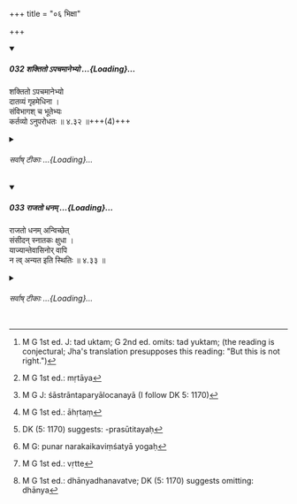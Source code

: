 +++
title = "०६ भिक्षा"

+++

<div class="js_include" includetitle="true" newlevelforh1="5" unfilled url="/kalpAntaram/smRtiH/manuH/vishvAsa-prastutiH/04/032_shaktito.apachamAnebhyo.md">
<details open><summary><h5>032 शक्तितो ऽपचमानेभ्यो ...{Loading}...</h5></summary>


शक्तितो ऽपचमानेभ्यो  
दातव्यं गृहमेधिना ।  
संविभागश् च भूतेभ्यः  
कर्तव्यो ऽनुपरोधतः  ॥ ४.३२ ॥+++(4)+++  
</details>
</div>
<div class="js_include collapsed" newlevelforh1="6" title="सर्वाष् टीकाः" unfilled url="/kalpAntaram/smRtiH/manuH/sarvASh_TIkAH/04/032_shaktito.apachamAnebhyo.md">
<details><summary><h6>सर्वाष् टीकाः ...{Loading}...</h6></summary>
<details><summary>गङ्गानथ-मूलानुवादः</summary>

The Householder shall give as much as he can to those who do not cook their own food; and, for the sake of all living beings, he shall make apportionment, without detriment (to himself).—(32)
</details>
<details><summary>मेधातिथिः</summary>

**अपचमाना** ब्रह्मचारिपरिव्राजका इत्य् <u>आहुः</u> । 

- <u>तद् अयुक्तम्</u>,[^८७] तेभ्यो[^८८] नित्यवद् दानं विहितम् एव- "भिक्षां च भिक्षवे दद्यात्" (म्ध् ३.८४) इति । तस्माद् ये दरिद्रा भैक्षजीवनाश् च पाखण्ड्यादयः तेभ्यः **शक्तितो दातव्यम्** । यावद्भ्यः शक्यते यावच् च पच्यते । पचिक्रियाविरहनिमित्तत्वाच् च सिद्धान्नदानम् एवेदम् । 


[^८८]:
     M G 1st ed.: mṛtāya


[^८७]:
     M G 1st ed. J: tad uktam; G 2nd ed. omits: tad yuktam; (the reading is conjectural; Jha's translation presupposes this reading: "But this is not right.")

- **संविभागश् च** । अन्येनापि धनेन इन्धनपरिधानौषधाद्युपयोगिना **संविभागः** **कर्तव्यः** कश्चिद् अंशो दातव्यः ।

- सर्व**भूतेभ्यः** । भूतशब्दो ऽयं चेतनात्मकं जगद् आचष्टे । यथा "गायत्री वा इदं सर्वं भूतम्" इति । अचेतनानां चेतनवद् उपकारार्थतया संविभागानुपपत्तेः चेतनावत्स्व् एवावतिष्ठते । अतश् च "प्ररोहधर्मकाश् चेतनावन्तः" इति दर्शने वृक्षादीनाम् अपि जलसेकाद्यर्थो धनसंविभागः कर्तव्यः । बह्वर्थो ऽयं भूतशब्दः । कश्चित् प्राधान्ये वर्तते- "भूतम् इयं ब्राह्मण्य् अस्मिन् गृहे" । क्वचित् पैशाचवचनो "भूतोपसृष्टः" इति । क्वचिद् विपरीते ऽर्थे वर्तते "भूतम् आह" इति । क्वचिद् अतिक्रान्तकालवचनो "भूतो धात्वर्थः" इति । क्वचिद् देवताविशेषे "भूतेभ्यो बलिः" इति । क्वचिच् चेतनावन्मात्रवचनो "न हिंस्याद् भूतानि" इति । क्वचित् प्राप्तिवचनो "महद् भूतश् चन्द्रमा" इति । क्वचिद् उपमायां वर्तते "यथा काव्यभूतः" इति । क्वचिद् उत्पत्तिवचनो यथा  "देवदत्तस्य पुत्रो भूतः" इति । इह तु यः पदार्थस् तद् व्याख्यातम् । **भूतेभ्य** इति तादर्थ्ये चतुर्थी । 

- **अनुपरोधतः** । आत्मकुटुम्बपीडा यथा न भवति तत्पर्त्याप्तं स्थापयित्वा, अधिकेन संविभागः कर्तव्यः । तद् उक्तम् "भृत्यानाम् उपरोधेन" इति (म्ध् ११.९) ॥ ४.३२ ॥
</details>
<details><summary>गङ्गानथ-भाष्यानुवादः</summary>

‘*Those who do not cook their own food*.’—Students and Renunciates are
meant,—say some.

But this is not right, as gifts to students and hermits has already been
laid down as an obligatory duty. Hence, what is meant by the present
text is that one shall give as much as one can to the poor and also to
impostors (who are unable to cook for themselves). That is, his giving
shall be in due consideration of what he can give and of the quantity of
food cooked in his house. Since the recipients are described as doing no
‘cooking,’ it follows that *cooked food* is to be given to them.

‘*Apportionment*.’—He shall distribute out of his other belongings
also,—such as fuel, clothing, medicines and other useful things.

‘*Among ail beings*’—The term ‘beings’ stands for all living things in
the world; just as it is used in such declarations as ‘*gāyatri* is all
this *being*.’ Since inanimate beings cannot be helped in the same
manner as living beings, this term here stands for *conscious, living*,
beings only. Thus, according to the view that plants are capable of
growing and endowed with consciousness, it would follow that some
apportionment of wealth should be made for providing for the watering of
plants, &c., also.

The term ‘*bhūta*,’ ‘*being*,’ has many meanings: (1) In some cases, it
means *the principal thing, e.g*., in such expressions as ‘this Brāhmaṇa
woman is *the being* in this house;’ (2) sometimes it means ‘*ghost*;’
*e.g*., ‘this person is obsessed by a being;’ (3) sometimes it means the
*contrary thing*; *e.g*., ‘he says, what is *bhūta*;’ (4) sometimes it
is used in the sense of the past,—*e g*., ‘this verb denotes the
*bhūta*;’ (5) sometimes it stands for particular deities,—*e.g*.,
‘offering to the *bhūtas*;’ (6) sometimes it stands for all conscious
beings,—*e.g*., ‘one should not kill *bhūtas*;’ (7) sometimes it denotes
*approach*,—‘our Moon is *bhūta*, become, large;’ (8) sometimes it
denotes similitude,—*e.g*., ‘this is *kāvya*—*bhūta*, as if it were a
poem;’ and (9) sometimes it means *coming into existence*,—*e.g*.,
‘Devadatta’s son is *bhūta*, born.’ What the term means in the present
context we have already explained.

The Dative ending in ‘*bhūtebhyaḥ*’ denotes ‘*for the sake of*.’

‘*Without detriment*;’—so that no suffering be caused to his own family;
that is, he shall keep back enough for his own family, and then, with
the remainder, he shall ‘make the apportionment.’ This is what is taught
also in 11-10.—(32)
</details>
<details><summary>गङ्गानथ-तुल्य-वाक्यानि</summary>

*Āpastamba* (2.4.13).—‘If any one should beg for food at the time, the
master and mistress of the house shall not refuse him.’

Do. (2.10.10).—‘Distribution of food has been laid down for such seekers
for food as may be coming daily,—but without detriment (to the master).’
</details>
<details><summary>Bühler</summary>

032	A householder must give (as much food) as he is able (to spare) to those who do not cook for themselves, and to all beings one must distribute (food) without detriment (to one's own interest).
</details>
</details>
</div>
<div class="js_include" includetitle="true" newlevelforh1="5" unfilled url="/kalpAntaram/smRtiH/manuH/vishvAsa-prastutiH/04/033_rAjato_dhanam.md">
<details open><summary><h5>033 राजतो धनम् ...{Loading}...</h5></summary>


राजतो धनम् अन्विच्छेत्  
संसीदन् स्नातकः क्षुधा ।  
याज्यान्तेवासिनोर् वापि  
न त्व् अन्यत इति स्थितिः  ॥ ४.३३ ॥  
</details>
</div>
<div class="js_include collapsed" newlevelforh1="6" title="सर्वाष् टीकाः" unfilled url="/kalpAntaram/smRtiH/manuH/sarvASh_TIkAH/04/033_rAjato_dhanam.md">
<details><summary><h6>सर्वाष् टीकाः ...{Loading}...</h6></summary>
<details><summary>गङ्गानथ-मूलानुवादः</summary>

Suffering from hunger, the accomplished student should seek for wealth from the king, or from one at whose sacrificial rites he officiates, or from his pupil; and not from others; such is the rule.—(33)
</details>
<details><summary>मेधातिथिः</summary>

**राज**ग्रहणम् आढ्यवर्णोपलक्षणार्थम् । तथा च वक्ष्यति- "सीदद्भिः कुप्यम् इच्छद्भिर् धनं वा पृथिवीपतिः । याच्यः स्यात्" इति (म्ध् १०.११३) । तेन राजशब्दः क्षत्रियजातौ मुख्यः, तथापि शास्त्रान्तरपर्यालोचनया[^८९] जनपदेश्वरवचन इति गम्यते । जनपदेश्वरा हि बहुधना भवन्ति । तेनैतद् उक्तं भवति- ये ऽत्यन्तसंपन्ना गोऽजाविधनदान्यैस् तेभ्यः प्रतिग्रहीतव्यम् । तथा सति "अद्रोहेण" (म्ध् ४.२) इत्य् एतद् आदृतं[^९०] भवति । आढ्या हि ददतो नातीव पीड्यन्ते । स्वपधनेभ्यस् तु परिगृह्णतो दोषः स्यात् । मुख्यार्थवृत्तौ च राजशब्दे ब्राह्मणादिभ्यः प्रतिग्रहः प्रतिषिध्यते । तत्र सर्वस्मृतिविरोधः स्यात् । स्मृत्यन्तरे हि पठ्यते- "आददीत प्रशस्तद्विजातिभ्यः शुश्रूषोश् च शूद्राद् अपक्वान्नम्" इति । प्रतिषेधे ऽपि "न राज्ञः प्रतिगृह्णीयात्" (म्ध् ४.८४) इति राजशब्दो जनपदेश्वरवचन एव । किं च न क्षत्रियस्य तत्र प्रतिषेधः "अराजन्यप्रसूतितः" (म्ध् ४.८४) इति वचनात् । अत एव न क्षत्रियजातीयात् तत्र तन्निषेधः, तथा सति "अराजन्यप्रसूतितः" इति न वक्तव्यं स्यात् । न ह्य् अराजन्यप्रसूतितः[^९१] क्षत्रिया भवन्ति । तेनेयम् अत्र व्यवस्था- क्षत्रियाद् राज्ञो यथाशास्त्रवर्तिनः प्रतिग्रहः कर्तव्यः, अन्यस्मात् पुनर् न[^९२] । 


[^९२]:
     M G: punar narakaikaviṃśatyā yogaḥ 


[^९१]:
     DK (5: 1170) suggests: -prasūtitayaḥ


[^९०]:
     M G 1st ed.: āhṛtaṃ


[^८९]:
     M G J: śāstrāntaparyālocanayā (I follow DK 5: 1170)

- **याज्यान्तेवासिनोः** । धनापेक्षा षष्ठी । तसन्तो वा पठितव्यः । क्रियानिमित्तत्वाद् एतयोः शब्दयोर् याजनाध्यापनाभ्यां जीवेद् इत्य् उक्तं भवति । 

- <u>अन्ये</u> त्व् आहुः- अन्येषाम् उपपातकप्राप्तिश् चौर्यादीनां चोपायानां निषिद्धत्वात्, ईश्वरम् आराध्य जीवेत् प्रीतिदायेन स्वस्तिवाचनकेन वा । न चायं सेवकः । सा वृत्तिर् निषिद्धा । एवं कृतोपकाराद् अयाजयन्न् अपि याज्याद् आददीत । निवृत्ते[^९३] ऽपि संबन्धे कृत्यो वर्तत इति ।


[^९३]:
     M G 1st ed.: vṛtte

- **संसीदन्न्** इति । पित्रादिधने सति न कर्तव्यम् । तद् उक्तम् "न कल्पमानेष्व् अर्थेषु" (म्ध् ४.१५) । तस्यैवायम् अनुवादः । न चायम् आपद्धर्मः । न ह्य् अवसाद आपत्, किं तर्हि, अर्जितधनाभावः । आपत् तु विहितोपायाभावो धनक्षयश् च । सत्य् अपि धान्यधनबहुत्वे[^९४] अन्नपरिक्षये दुर्भिक्षादाव् आतिथ्यसंनिहितान्नता क्षुत्पीडितस्य आपत्, अक्षुधितस्यापि धनाभावाद् अवसाद इत्य् एष एतयोर् विशेषः । 


[^९४]:
     M G 1st ed.: dhānyadhanavatve; DK (5: 1170) suggests omitting: dhānya

- **न त्व् अन्यतः** स्वल्पधनान्नानुपकार्यात् गृह्णीयात् ॥ ४.३३ ॥
</details>
<details><summary>गङ्गानथ-भाष्यानुवादः</summary>

The term ‘*king*’ here stands for all wealthy castes; as the author is
going to declare later on (10-113)—‘The king should be begged by persons
suffering from want and seeking for wealth and metals.’ Thus the term
‘*rājan*,’ ‘*king*,’ in its primary denotation signifies the *Kṣatriya*
caste; but on the strength of what we see in other treatises, we take it
to mean here the ‘king of men,’ specially, as kings of men are wealthy.
Thus, what the text means is that—‘gifts’ should be received from such
persons as are extremely rich in the possession of cows and bulls, goat
and sheep, cash and grains. In doing this, the man shall he also
observing the rule that ‘he should live without causing pain to any
one;’ as such people do not feel any pain in making gifts; while if one
were to beg from men with small wealth, it would be open to objection.

If the term ‘*rājan*’ were taken in its primary sense of the *Kṣatriya
caste*, the receiving of gifts from *Brāhmaṇas* and others would become
forbidden; and this would be against the teaching of all *Smṛtis*. In
another *Smṛti*, we read—‘One shall receive gifts from commended
twice-born people, and uncooked food also from a *Śūdra* who is
submissive,’ In prohibitions also, we find the term ‘*rājan*’ used in
the sense of ‘king of men;’ *e,g*., in such passages as—‘One shall not
accept gifts from the Rājā,’ where the prohibition cannot apply to the
*Kṣatriya caste*, since the text subsequently adds—^(‘)or from one not
born of *Kṣatriya* parents’ (4-84). It is for this reason that this
latter verse cannot be taken as forbidding the acceptance of gifts from
the Kṣatriya, because, if that were meant, the text could not add ‘from
one not born of Kṣatriya parents;’ for those ‘not born of Kṣatriya
parents’ can never be ‘Kṣatriyas,’ For these reasons, the conclusion on
this point is as follows:—‘gifts shall be accepted from such Kṣatriya
kings as behave according to the scriptures, and not from others,’

‘*From one at whose sacrificial rites he officiates*, *or from his
pupil*.’— The Genitive ending is used in reference to the ‘wealth.’ Or,
we may read the phrase as ending with the ‘Tasi
affix’—*yājyāntevāsitaḥ*.’ Since both these names are based upon the
doing of certain acts, the meaning is that—‘he shall live by the
occupations of Teaching and Officiating at Sacrifices.’

Others explain as follows:—The receiving of gifts from others would
constitute a minor sin, and other means of acquiring wealth, such as
theft and the like, are distinctly forbidden. The upshot is that he
shall worship God and live upon gifts made through love, and also by
pronouncing ‘*svasti*’ (at sacrificial performances); but in no case
shall he do service; as that means of livelihood has been already
forbidden. Thus he may accept gifts from such of his sacrificial clients
as have received benefit at his hands, even though he may not be
officiating at their sacrifices at the time; for even though the actual
relationship (of priest and client) may have ceased, their duty towards
each other remains.

‘*Suffering*.’—This means that gifts shall not be sought, if the man has
inherited some property; as it has been declared (in verse 15 above)
that—‘nor when wealth is already there.’

What is said here is not something to be done in abnormal times of
distress; as mere ‘suffering’ does not constitute ‘distress;’ all that
it means is ‘absence of earned wealth;’ and it would be a case of
‘distress,’ only if the adopting of any of the sanctioned means of
living were impossible, or if all one’s property were destroyed. Even
though he may be possessed of much cash and grains, his grain-supply may
become exhausted in times of famine; and, in such cases, if
entertainment as a guest would be impossible, and the man would be
suffering from hunger, this would constitute ‘distress;’ while, if the
man were not pining from hunger, this would be simple ‘suffering.’ Such
is the difference between the two (*distress* and *suffering*).

‘*Not from others*.’—That is, he shall receive no gifts from persons
with little wealth, or from one who receives no benefit from the person
(begging).—(33)
</details>
<details><summary>गङ्गानथ-टिप्पन्यः</summary>

This verse is quoted in *Madanapārijāta* (p. 33), which adds that where
the text says ‘not from others’, what it means is that ‘in the event of
those named here being available, one should not seek for it from
others’;—and in *Prāyaścittaviveka* (p. 402), which explains ‘*rājan*’
as standing for ‘the just king of the Kṣatriya caste’.
</details>
<details><summary>गङ्गानथ-तुल्य-वाक्यानि</summary>

*Gautama* (9.6 3, 64).—‘For the sake of his own maintenance and welfare
he shall approach none except those who may he dutiful towards gods and
elders.’

*Vaśiṣṭha* (12.2),—‘He shall beg from any one except the king and his
own pupils.’

*Yājñavalkya* (1.130).—‘Suffering from hunger, he may seek for wealth
from the king, from his own pupils and from one at whose sacrifices he
officiates; and he shall avoid the hypocrite, the sceptic, the impostor
and the heron-like.’

*Viṣṇu* (63.1).—‘For the sake of his maintenance and welfare he shall
approach the king.’
</details>
<details><summary>Bühler</summary>

033	A Snataka who pines with hunger, may beg wealth of a king, of one for whom he sacrifices, and of a pupil, but not of others; that is a settled rule.
</details>
</details>
</div>
